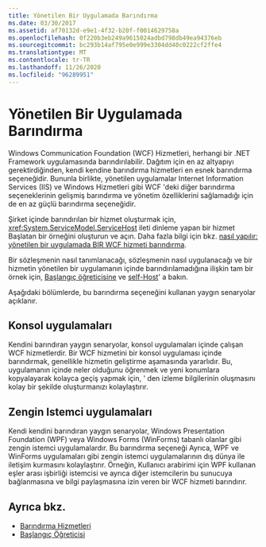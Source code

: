 ```yaml
---
title: Yönetilen Bir Uygulamada Barındırma
ms.date: 03/30/2017
ms.assetid: af70132d-e9e1-4f32-b20f-f0014629758a
ms.openlocfilehash: 0f220b3eb249a9615024adbd798db49ea94376eb
ms.sourcegitcommit: bc293b14af795e0e999e3304dd40c0222cf2ffe4
ms.translationtype: MT
ms.contentlocale: tr-TR
ms.lasthandoff: 11/26/2020
ms.locfileid: "96289951"
---
```

# <a name="hosting-in-a-managed-application"></a>Yönetilen Bir Uygulamada Barındırma

Windows Communication Foundation (WCF) Hizmetleri, herhangi bir .NET Framework uygulamasında barındırılabilir. Dağıtım için en az altyapıyı gerektirdiğinden, kendi kendine barındırma hizmetleri en esnek barındırma seçeneğidir. Bununla birlikte, yönetilen uygulamalar Internet Information Services (IIS) ve Windows Hizmetleri gibi WCF 'deki diğer barındırma seçeneklerinin gelişmiş barındırma ve yönetim özelliklerini sağlamadığı için de en az güçlü barındırma seçeneğidir.  
  
 Şirket içinde barındırılan bir hizmet oluşturmak için, <xref:System.ServiceModel.ServiceHost> ileti dinleme yapan bir hizmet Başlatan bir örneğini oluşturun ve açın. Daha fazla bilgi için bkz. [nasıl yapılır: yönetilen bir uygulamada BIR WCF hizmeti barındırma](../how-to-host-a-wcf-service-in-a-managed-application.md).  
  
 Bir sözleşmenin nasıl tanımlanacağı, sözleşmenin nasıl uygulanacağı ve bir hizmetin yönetilen bir uygulamanın içinde barındırılamadığına ilişkin tam bir örnek için, [Başlangıç öğreticisine](../getting-started-tutorial.md) ve [self-Host](../samples/self-host.md)' a bakın.  
  
 Aşağıdaki bölümlerde, bu barındırma seçeneğini kullanan yaygın senaryolar açıklanır.  
  
## <a name="console-applications"></a>Konsol uygulamaları  

 Kendini barındıran yaygın senaryolar, konsol uygulamaları içinde çalışan WCF hizmetlerdir. Bir WCF hizmetini bir konsol uygulaması içinde barındırmak, genellikle hizmetin geliştirme aşamasında yararlıdır. Bu, uygulamanın içinde neler olduğunu öğrenmek ve yeni konumlara kopyalayarak kolayca geçiş yapmak için, ' den izleme bilgilerinin oluşmasını kolay bir şekilde oluşturmanızı kolaylaştırır.  
  
## <a name="rich-client-applications"></a>Zengin Istemci uygulamaları  

 Kendi kendini barındıran yaygın senaryolar, Windows Presentation Foundation (WPF) veya Windows Forms (WinForms) tabanlı olanlar gibi zengin istemci uygulamalardır. Bu barındırma seçeneği Ayrıca, WPF ve WinForms uygulamaları gibi zengin istemci uygulamalarının dış dünya ile iletişim kurmasını kolaylaştırır. Örneğin, Kullanıcı arabirimi için WPF kullanan eşler arası işbirliği istemcisi ve ayrıca diğer istemcilerin bu sunucuya bağlanmasına ve bilgi paylaşmasına izin veren bir WCF hizmeti barındırır.  
  
## <a name="see-also"></a>Ayrıca bkz.

- [Barındırma Hizmetleri](../hosting-services.md)
- [Başlangıç Öğreticisi](../getting-started-tutorial.md)
